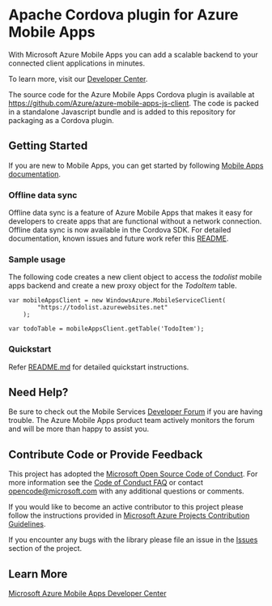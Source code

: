 Apache Cordova plugin for Azure Mobile Apps
=============================

With Microsoft Azure Mobile Apps you can add a scalable backend to your connected client applications in minutes.

To learn more, visit our [Developer Center](http://azure.microsoft.com/en-us/services/app-service/mobile/).

The source code for the Azure Mobile Apps Cordova plugin is available at https://github.com/Azure/azure-mobile-apps-js-client. The code is packed in a standalone Javascript bundle and is added to this repository for packaging as a Cordova plugin.

## Getting Started

If you are new to Mobile Apps, you can get started by following [Mobile Apps documentation](http://azure.microsoft.com/en-us/documentation/articles/app-service-mobile-value-prop/).

### Offline data sync

Offline data sync is a feature of Azure Mobile Apps that makes it easy for developers to create apps that are functional without a network connection. Offline data sync is now available in the Cordova SDK. For detailed documentation, known issues and future work refer this [README](https://github.com/azure/azure-mobile-apps-js-client/tree/cordova-2.0.1).

### Sample usage ###
The following code creates a new client object to access the *todolist* mobile apps backend and create a new proxy object for the *TodoItem* table.

    var mobileAppsClient = new WindowsAzure.MobileServiceClient(
            "https://todolist.azurewebsites.net"
        );

    var todoTable = mobileAppsClient.getTable('TodoItem');
    
### Quickstart ###
Refer [README.md](https://github.com/Azure/azure-mobile-apps-js-client/blob/cordova-2.0.1/README.md) for detailed quickstart instructions.

## Need Help?

Be sure to check out the Mobile Services [Developer Forum](http://social.msdn.microsoft.com/Forums/en-US/azuremobile/) if you are having trouble. The Azure Mobile Apps product team actively monitors the forum and will be more than happy to assist you.

## Contribute Code or Provide Feedback

This project has adopted the [Microsoft Open Source Code of Conduct](https://opensource.microsoft.com/codeofconduct/). For more information see the [Code of Conduct FAQ](https://opensource.microsoft.com/codeofconduct/faq/) or contact [opencode@microsoft.com](mailto:opencode@microsoft.com) with any additional questions or comments.

If you would like to become an active contributor to this project please follow the instructions provided in [Microsoft Azure Projects Contribution Guidelines](http://azure.github.com/guidelines.html).

If you encounter any bugs with the library please file an issue in the [Issues](https://github.com/Azure/azure-mobile-apps-js-client/issues) section of the project.

## Learn More
[Microsoft Azure Mobile Apps Developer Center](http://azure.microsoft.com/en-us/services/app-service/mobile/)
